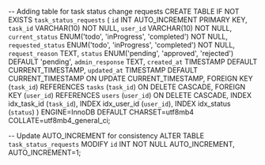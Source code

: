 -- Adding table for task status change requests
CREATE TABLE IF NOT EXISTS `task_status_requests` (
  `id` INT AUTO_INCREMENT PRIMARY KEY,
  `task_id` VARCHAR(10) NOT NULL,
  `user_id` VARCHAR(10) NOT NULL,
  `current_status` ENUM('todo', 'inProgress', 'completed') NOT NULL,
  `requested_status` ENUM('todo', 'inProgress', 'completed') NOT NULL,
  `request_reason` TEXT,
  `status` ENUM('pending', 'approved', 'rejected') DEFAULT 'pending',
  `admin_response` TEXT,
  `created_at` TIMESTAMP DEFAULT CURRENT_TIMESTAMP,
  `updated_at` TIMESTAMP DEFAULT CURRENT_TIMESTAMP ON UPDATE CURRENT_TIMESTAMP,
  FOREIGN KEY (`task_id`) REFERENCES `tasks` (`task_id`) ON DELETE CASCADE,
  FOREIGN KEY (`user_id`) REFERENCES `users` (`user_id`) ON DELETE CASCADE,
  INDEX idx_task_id (`task_id`),
  INDEX idx_user_id (`user_id`),
  INDEX idx_status (`status`)
) ENGINE=InnoDB DEFAULT CHARSET=utf8mb4 COLLATE=utf8mb4_general_ci;

-- Update AUTO_INCREMENT for consistency
ALTER TABLE `task_status_requests`
  MODIFY `id` INT NOT NULL AUTO_INCREMENT, AUTO_INCREMENT=1;